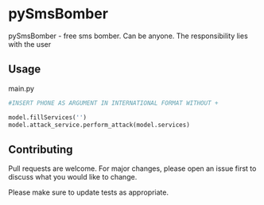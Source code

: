 # pySmsBomber

pySmsBomber - free sms bomber. Сan be anyone. The responsibility lies with the user


## Usage
main.py
```python
#INSERT PHONE AS ARGUMENT IN INTERNATIONAL FORMAT WITHOUT +

model.fillServices('')
model.attack_service.perform_attack(model.services)
```

## Contributing
Pull requests are welcome. For major changes, please open an issue first to discuss what you would like to change.

Please make sure to update tests as appropriate.

